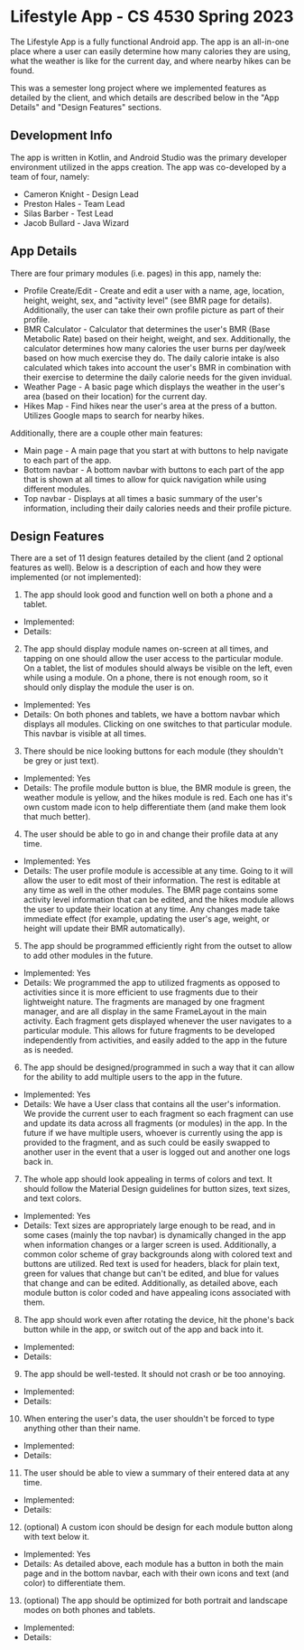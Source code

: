 Lifestyle App - CS 4530 Spring 2023
==========================

The Lifestyle App is a fully functional Android app. The app is an all-in-one place where a user can easily determine how many calories they are using, what the weather is like for the current day, and where nearby hikes can be found. 

This was a semester long project where we implemented features as detailed by the client, and which details are described below in the "App Details" and "Design Features" sections.

Development Info
------------------

The app is written in Kotlin, and Android Studio was the primary developer environment utilized in the apps creation. The app was co-developed by a team of four, namely:

- Cameron Knight - Design Lead
- Preston Hales - Team Lead
- Silas Barber - Test Lead
- Jacob Bullard - Java Wizard

App Details
-----------------------
There are four primary modules (i.e. pages) in this app, namely the:

- Profile Create/Edit - Create and edit a user with a name, age, location, height, weight, sex, and "activity level" (see BMR page for details). Additionally, the user can take their own profile picture as part of their profile.
- BMR Calculator - Calculator that determines the user's BMR (Base Metabolic Rate) based on their height, weight, and sex. Additionally, the calculator determines how many calories the user burns per day/week based on how much exercise they do. The daily calorie intake is also calculated which takes into account the user's BMR in combination with their exercise to determine the daily calorie needs for the given invidual.
- Weather Page - A basic page which displays the weather in the user's area (based on their location) for the current day.
- Hikes Map - Find hikes near the user's area at the press of a button. Utilizes Google maps to search for nearby hikes.

Additionally, there are a couple other main features:
- Main page - A main page that you start at with buttons to help navigate to each part of the app. 
- Bottom navbar - A bottom navbar with buttons to each part of the app that is shown at all times to allow for quick navigation while using different modules.
- Top navbar - Displays at all times a basic summary of the user's information, including their daily calories needs and their profile picture.

Design Features
-----------------------
There are a set of 11 design features detailed by the client (and 2 optional features as well). Below is a description of each and how they were implemented (or not implemented):
1. The app should look good and function well on both a phone and a tablet.
  - Implemented: 
  - Details: 
2. The app should display module names on-screen at all times, and tapping on one should allow the user access to the particular module. On a tablet, the list of modules should always be visible on the left, even while using a module. On a phone, there is not enough room, so it should only display the module the user is on.
  - Implemented: Yes
  - Details: On both phones and tablets, we have a bottom navbar which displays all modules. Clicking on one switches to that particular module. This navbar is visible at all times.
3. There should be nice looking buttons for each module (they shouldn't be grey or just text).
  - Implemented: Yes
  - Details: The profile module button is blue, the BMR module is green, the weather module is yellow, and the hikes module is red. Each one has it's own custom made icon to help differentiate them (and make them look that much better).
4. The user should be able to go in and change their profile data at any time.
  - Implemented: Yes
  - Details: The user profile module is accessible at any time. Going to it will allow the user to edit most of their information. The rest is editable at any time as well in the other modules. The BMR page contains some activity level information that can be edited, and the hikes module allows the user to update their location at any time. Any changes made take immediate effect (for example, updating the user's age, weight, or height will update their BMR automatically).
5. The app should be programmed efficiently right from the outset to allow to add other modules in the future.
  - Implemented: Yes
  - Details: We programmed the app to utilized fragments as opposed to activities since it is more efficient to use fragments due to their lightweight nature. The fragments are managed by one fragment manager, and are all display in the same FrameLayout in the main activity. Each fragment gets displayed whenever the user navigates to a particular module. This allows for future fragments to be developed independently from activities, and easily added to the app in the future as is  needed.
6. The app should be designed/programmed in such a way that it can allow for the ability to add multiple users to the app in the future.
  - Implemented: Yes
  - Details: We have a User class that contains all the user's information. We provide the current user to each fragment so each fragment can use and update its data across all fragments (or modules) in the app. In the future if we have multiple users, whoever is currently using the app is provided to the fragment, and as such could be easily swapped to another user in the event that a user is logged out and another one logs back in.
7. The whole app should look appealing in terms of colors and text. It should follow the Material Design guidelines for button sizes, text sizes, and text colors.
  - Implemented: Yes
  - Details: Text sizes are appropriately large enough to be read, and in some cases (mainly the top navbar) is dynamically changed in the app when information changes or a larger screen is used. Additionally, a common color scheme of gray backgrounds along with colored text and buttons are utilized. Red text is used for headers, black for plain text, green for values that change but can't be edited, and blue for values that change and can be edited. Additionally, as detailed above, each module button is color coded and have appealing icons associated with them. 
8. The app should work even after rotating the device, hit the phone's back button while in the app, or switch out of the app and back into it.
  - Implemented: 
  - Details: 
9. The app should be well-tested. It should not crash or be too annoying.
  - Implemented: 
  - Details: 
10. When entering the user's data, the user shouldn't be forced to type anything other than their name.
  - Implemented: 
  - Details: 
11. The user should be able to view a summary of their entered data at any time.
  - Implemented: 
  - Details: 
12. (optional) A custom icon should be design for each module button along with text below it.
  - Implemented: Yes
  - Details: As detailed above, each module has a button in both the main page and in the bottom navbar, each with their own icons and text (and color) to differentiate them.
13. (optional) The app should be optimized for both portrait and landscape modes on both phones and tablets.
  - Implemented: 
  - Details: 
